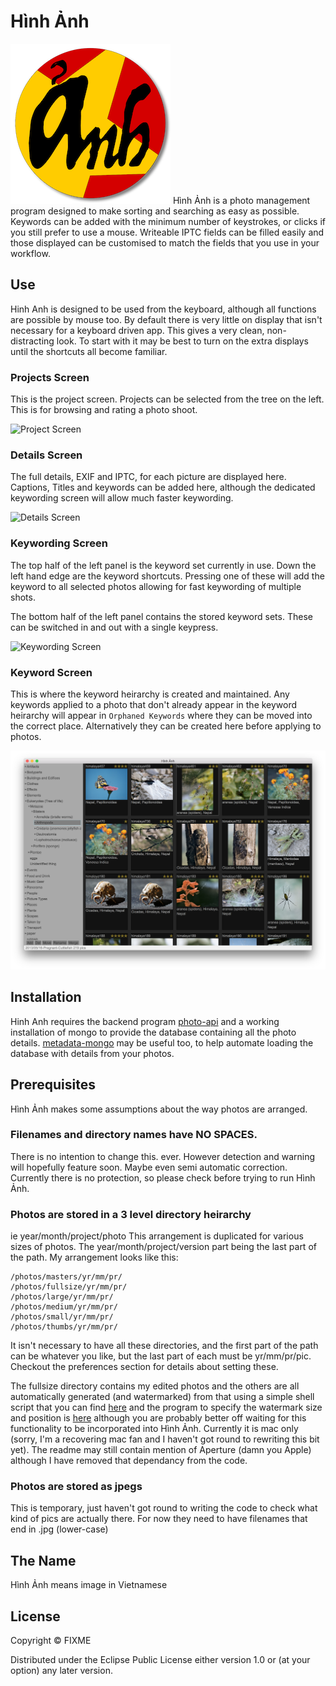 # Hình Ảnh
![Hình Ảnh](resources/anh-small.png)
Hình Ảnh is a photo management program designed to make sorting and searching as easy as possible. Keywords can be added with the minimum number of keystrokes, or clicks if you still prefer to use a mouse. Writeable IPTC fields can be filled easily and those displayed can be customised to match the fields that you use in your workflow.

## Use

Hinh Anh is designed to be used from the keyboard, although all functions are possible by mouse too. By default there is very little on display that isn't necessary for a keyboard driven app. This gives a very clean, non-distracting look. To start with it may be best to turn on the extra displays until the shortcuts all become familiar.

### Projects Screen
This is the project screen. Projects can be selected from the tree on the left. This is for browsing and rating a photo shoot.

![Project Screen](docs/screenshots/projects.png?raw=true) 

### Details Screen
The full details, EXIF and IPTC, for each picture are displayed here. Captions, Titles and keywords can be added here, although the dedicated keywording screen will allow much faster keywording.

![Details Screen](docs/screenshots/details.png?raw=true) 

### Keywording Screen
The top half of the left panel is the keyword set currently in use. Down the left hand edge are the keyword shortcuts. Pressing one of these will add the keyword to all selected photos allowing for fast keywording of multiple shots.

The bottom half of the left panel contains the stored keyword sets. These can be switched in and out with a single keypress.

![Keywording Screen](docs/screenshots/keywording.png?raw=true) 

### Keyword Screen

This is where the keyword heirarchy is created and maintained. Any keywords applied to a photo that don't already appear in the keyword heirarchy will appear in `Orphaned Keywords` where they can be moved into the correct place. Alternatively they can be created here before applying to photos.

![Keyword Screen](docs/screenshots/keywords.png?raw=true) 

## Installation

Hinh Anh requires the backend program [photo-api](https://github.com/soulflyer/photo-api) and a working installation of mongo to provide the database containing all the photo details. [metadata-mongo](https://github.com/soulflyer/metadata-mongo) may be useful too, to help automate loading the database with details from your photos.

## Prerequisites

Hình Ảnh makes some assumptions about the way photos are arranged.

### Filenames and directory names have NO SPACES. 
There is no intention to change this. ever. However detection and warning will hopefully feature soon. Maybe even semi automatic correction. Currently there is no protection, so please check before trying to run Hình Ảnh.

### Photos are stored in a 3 level directory heirarchy
ie year/month/project/photo This arrangement is duplicated for various sizes of photos. The year/month/project/version part being the last part of the path. My arrangement looks like this:

    /photos/masters/yr/mm/pr/
    /photos/fullsize/yr/mm/pr/
    /photos/large/yr/mm/pr/
    /photos/medium/yr/mm/pr/
    /photos/small/yr/mm/pr/
    /photos/thumbs/yr/mm/pr/
    
It isn't necessary to have all these directories, and the first part of the path can be whatever you like, but the last part of each must be yr/mm/pr/pic. Checkout the preferences section for details about setting these. 

The fullsize directory contains my edited photos and the others are all automatically generated (and watermarked) from that using a simple shell script that you can find [here](https://github.com/soulflyer/publish) and the program to specify the watermark size and position is [here](https://github.com/soulflyer/Watermarker) although you are probably better off waiting for this functionality to be incorporated into Hình Ảnh. Currently it is mac only (sorry, I'm a recovering mac fan and I haven't got round to rewriting this bit yet). The readme may still contain mention of Aperture (damn you Apple) although I have removed that dependancy from the code.

### Photos are stored as jpegs
This is temporary, just haven't got round to writing the code to check what kind of pics are actually there. For now they need to have filenames that end in .jpg (lower-case)

## The Name

Hình Ảnh means image in Vietnamese
 
## License

Copyright ©  FIXME

Distributed under the Eclipse Public License either version 1.0 or (at
your option) any later version.
